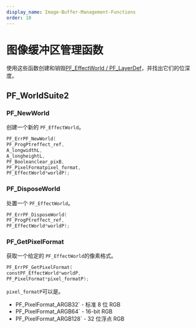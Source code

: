 ```yaml
---
display_name: Image-Buffer-Management-Functions
order: 10
---
```


# 图像缓冲区管理函数

使用这些函数创建和销毁[PF_EffectWorld / PF_LayerDef](../effect-basics/PF_EffectWorld.html)，并找出它们的位深度。

## PF_WorldSuite2

### PF_NewWorld

创建一个新的 `PF_EffectWorld`。

```cpp
PF_ErrPF_NewWorld(
PF_ProgPtreffect_ref,
A_longwidthL,
A_longheightL,
PF_Booleanclear_pixB,
PF_PixelFormatpixel_format,
PF_EffectWorld*worldP);
```

### PF_DisposeWorld

处置一个 `PF_EffectWorld`。

```cpp
PF_ErrPF_DisposeWorld(
PF_ProgPtreffect_ref,
PF_EffectWorld*worldP);
```

### PF_GetPixelFormat

获取一个给定的 `PF_EffectWorld`的像素格式。

```cpp
PF_ErrPF_GetPixelFormat(
constPF_EffectWorld*worldP,
PF_PixelFormat*pixel_formatP);
```

`pixel_formatP`可以是。

- PF_PixelFormat_ARGB32` - 标准 8 位 RGB
- PF_PixelFormat_ARGB64` - 16-bit RGB
- PF_PixelFormat_ARGB128` - 32 位浮点 RGB
